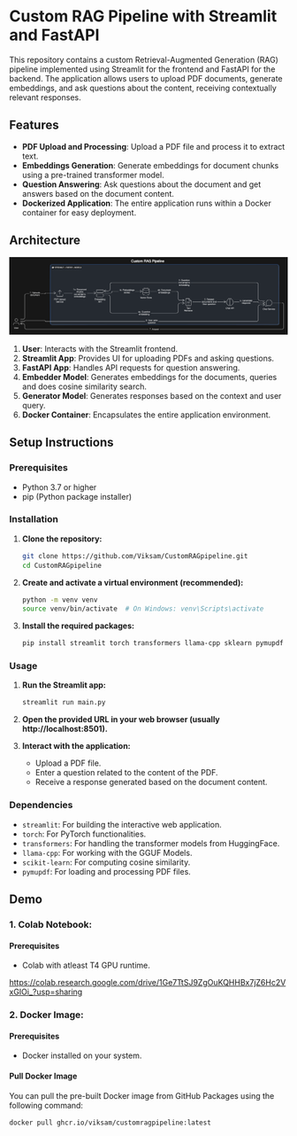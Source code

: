 # Custom RAG Pipeline with Streamlit and FastAPI

This repository contains a custom Retrieval-Augmented Generation (RAG) pipeline implemented using Streamlit for the frontend and FastAPI for the backend. The application allows users to upload PDF documents, generate embeddings, and ask questions about the content, receiving contextually relevant responses.

## Features

- **PDF Upload and Processing**: Upload a PDF file and process it to extract text.
- **Embeddings Generation**: Generate embeddings for document chunks using a pre-trained transformer model.
- **Question Answering**: Ask questions about the document and get answers based on the document content.
- **Dockerized Application**: The entire application runs within a Docker container for easy deployment.

## Architecture

![Architecture Diagram](Architecture_Diagram.png)  <!-- Add the path to your architecture diagram here -->

1. **User**: Interacts with the Streamlit frontend.
2. **Streamlit App**: Provides UI for uploading PDFs and asking questions.
3. **FastAPI App**: Handles API requests for question answering.
4. **Embedder Model**: Generates embeddings for the documents, queries and does cosine similarity search.
5. **Generator Model**: Generates responses based on the context and user query.
6. **Docker Container**: Encapsulates the entire application environment.

## Setup Instructions

### Prerequisites

- Python 3.7 or higher
- pip (Python package installer)

### Installation

1. **Clone the repository:**
    ```sh
    git clone https://github.com/Viksam/CustomRAGpipeline.git
    cd CustomRAGpipeline
    ```

2. **Create and activate a virtual environment (recommended):**
    ```sh
    python -m venv venv
    source venv/bin/activate  # On Windows: venv\Scripts\activate
    ```

3. **Install the required packages:**
    ```sh
    pip install streamlit torch transformers llama-cpp sklearn pymupdf
    ```

### Usage

1. **Run the Streamlit app:**
    ```sh
    streamlit run main.py
    ```

2. **Open the provided URL in your web browser (usually http://localhost:8501).**

3. **Interact with the application:**
    - Upload a PDF file.
    - Enter a question related to the content of the PDF.
    - Receive a response generated based on the document content.

### Dependencies

- `streamlit`: For building the interactive web application.
- `torch`: For PyTorch functionalities.
- `transformers`: For handling the transformer models from HuggingFace.
- `llama-cpp`: For working with the GGUF Models.
- `scikit-learn`: For computing cosine similarity.
- `pymupdf`: For loading and processing PDF files.


## Demo

### 1. Colab Notebook:
#### Prerequisites

- Colab with atleast T4 GPU runtime.

https://colab.research.google.com/drive/1Ge7TtSJ9ZgOuKQHHBx7jZ6Hc2VxGIOi_?usp=sharing


### 2. Docker Image:
#### Prerequisites

- Docker installed on your system.

#### Pull Docker Image

You can pull the pre-built Docker image from GitHub Packages using the following command:

```bash
docker pull ghcr.io/viksam/customragpipeline:latest
